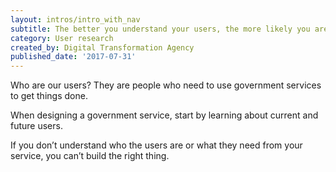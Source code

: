 ```yaml
---
layout: intros/intro_with_nav
subtitle: The better you understand your users, the more likely you are to design and build a service that works well for them.
category: User research
created_by: Digital Transformation Agency
published_date: '2017-07-31'
---
```

Who are our users? They are people who need to use government services to get things done.

When designing a government service, start by learning about current and future users.

If you don’t understand who the users are or what they need from your service, you can’t build the right thing.
